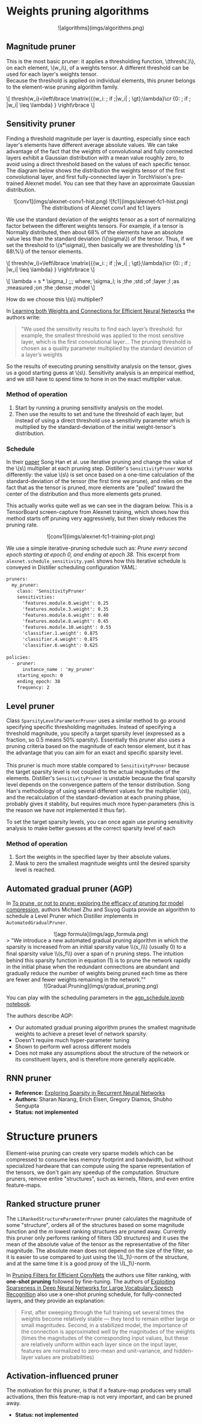 # Weights pruning algorithms

<center>![algorithms](imgs/algorithms.png)</center>

## Magnitude pruner
This is the most basic pruner: it applies a thresholding function, \\(thresh(.)\\), on each element, \\(w_i\\), of a weights tensor.  A different threshold can be used for each layer's weights tensor.<br>
Because the threshold is applied on individual elements, this pruner belongs to the element-wise pruning algorithm family.

\\[ thresh(w_i)=\left\lbrace
\matrix{{{w_i: \; if \;|w_i| \; \gt}\;\lambda}\cr {0: \; if \; |w_i| \leq \lambda} }
\right\rbrace \\]


## Sensitivity pruner
Finding a threshold magnitude per layer is daunting, especially since each layer's elements have different average absolute values.  We can take advantage of the fact that the weights of convolutional and fully connected layers exhibit a Gaussian distribution with a mean value roughly zero, to avoid using a direct threshold based on the values of each specific tensor.
<br>
The diagram below shows the distribution the weights tensor of the first convolutional layer, and first fully-connected layer in TorchVision's pre-trained Alexnet model.  You can see that they have an approximate Gaussian distribution.<br>
<center>![conv1](imgs/alexnet-conv1-hist.png) ![fc1](imgs/alexnet-fc1-hist.png)</center>
<center>The distributions of Alexnet conv1 and fc1 layers</center>

We use the standard deviation of the weights tensor as a sort of normalizing factor between the different weights tensors.  For example, if a tensor is Normally distributed, then about 68% of the elements have an absolute value less than the standard deviation (\\(\sigma\\)) of the tensor.  Thus, if we set the threshold to \\(s*\sigma\\), then basically we are thresholding \\(s * 68\\%\\) of the tensor elements.  

\\[ thresh(w_i)=\left\lbrace
\matrix{{{w_i: \; if \;|w_i| \; \gt}\;\lambda}\cr {0: \; if \; |w_i| \leq \lambda} }
\right\rbrace \\]

\\[
\lambda = s * \sigma_l \;\;\; where\; \sigma_l\; is \;the \;std \;of \;layer \;l \;as \;measured \;on \;the \;dense \;model
\\]


How do we choose this \\(s\\) multiplier?

In [Learning both Weights and Connections for Efficient Neural Networks](https://arxiv.org/abs/1506.02626) the authors write:
> "We used the sensitivity results to find each layer’s threshold: for example, the smallest threshold was applied to the most sensitive layer, which is the first convolutional layer... The pruning threshold is chosen as a quality parameter multiplied by the standard deviation of a layer’s weights

So the results of executing pruning sensitivity analysis on the tensor, gives us a good starting guess at \\(s\\).  Sensitivity analysis is an empirical method, and we still have to spend time to hone in on the exact multiplier value.

### Method of operation
1. Start by running a pruning sensitivity analysis on the model.  
2. Then use the results to set and tune the threshold of each layer, but instead of using a direct threshold use a sensitivity parameter which is multiplied by the standard-deviation of the initial weight-tensor's distribution.

### Schedule

In their [paper](https://arxiv.org/abs/1506.02626) Song Han et al. use iterative pruning and change the value of the \\(s\\) multiplier at each pruning step.  Distiller's ```SensitivityPruner``` works differently: the value \\(s\\) is set once based on a one-time calculation of the standard-deviation of the tensor (the first time we prune), and relies on the fact that as the tensor is pruned, more elements are "pulled" toward the center of the distribution and thus more elements gets pruned.

This actually works quite well as we can see in the diagram below.  This is a TensorBoard screen-capture from Alexnet training, which shows how this method starts off pruning very aggressively, but then slowly reduces the pruning rate.
<center>![conv1](imgs/alexnet-fc1-training-plot.png)</center>

We use a simple iterative-pruning schedule such as: *Prune every second epoch starting at epoch 0, and ending at epoch 38.*  This excerpt from ```alexnet.schedule_sensitivity.yaml``` shows how this iterative schedule is conveyed in Distiller scheduling configuration YAML:
```
pruners:
  my_pruner:
    class: 'SensitivityPruner'
    sensitivities:
      'features.module.0.weight': 0.25
      'features.module.3.weight': 0.35
      'features.module.6.weight': 0.40
      'features.module.8.weight': 0.45
      'features.module.10.weight': 0.55
      'classifier.1.weight': 0.875
      'classifier.4.weight': 0.875
      'classifier.6.weight': 0.625

policies:
  - pruner:
      instance_name : 'my_pruner'
    starting_epoch: 0
    ending_epoch: 38
    frequency: 2
```

## Level pruner

Class ```SparsityLevelParameterPruner``` uses a similar method to go around specifying specific thresholding magnitudes.
Instead of specifying a threshold magnitude, you specify a target sparsity level (expressed as a fraction, so 0.5 means 50% sparsity).  Essentially this pruner also uses a pruning criteria based on the magnitude of each tensor element, but it has the advantage that you can aim for an exact and specific sparsity level.<br>  
This pruner is much more stable compared to ```SensitivityPruner``` because the target sparsity level is not coupled to the actual magnitudes of the elements. Distiller's ```SensitivityPruner``` is unstable because the final sparsity level depends on the convergence pattern of the tensor distribution.  Song Han's methodology of using several different values for the multiplier \\(s\\), and the recalculation of the standard-deviation at each pruning phase, probably gives it stability, but requires much more hyper-parameters (this is the reason we have not implemented it thus far).  

To set the target sparsity levels, you can once again use pruning sensitivity analysis to make better guesses at the correct sparsity level of each

### Method of operation

1. Sort the weights in the specified layer by their absolute values. <br>
2. Mask to zero the smallest magnitude weights until the desired sparsity level is reached.


## Automated gradual pruner (AGP)
In [To prune, or not to prune: exploring the efficacy of pruning for model compression](https://arxiv.org/abs/1710.01878), authors Michael Zhu and Suyog Gupta provide an algorithm to schedule a Level Pruner which Distiller implements in ```AutomatedGradualPruner```.
<center>![agp formula](imgs/agp_formula.png)</center>
> "We introduce a new automated gradual pruning algorithm in which the sparsity is increased from an initial sparsity value \\(s_i\\) (usually 0) to a ﬁnal sparsity value \\(s_f\\) over a span of n pruning steps.
The intuition behind this sparsity function in equation (1)  is to prune the network rapidly in the initial phase when the redundant connections are
abundant and gradually reduce the number of weights being pruned each time as there are fewer and fewer weights remaining in the network.""

<center>![Gradual Pruning](imgs/gradual_pruning.png)</center>

You can play with the scheduling parameters in the [agp_schedule.ipynb notebook](localhost:8888/notebooks/jupyter/agp_schedule.ipynb).

The authors describe AGP:
>
- Our automated gradual pruning algorithm prunes the smallest magnitude weights to achieve a preset level of network sparsity.
-  Doesn't require much hyper-parameter tuning
- Shown to perform well across different models
- Does not make any assumptions about the structure of the network or its constituent layers, and is therefore more generally applicable.

## RNN pruner
- <b>Reference:</b> [Exploring Sparsity in Recurrent Neural Networks](https://arxiv.org/abs/1704.05119)
- <b>Authors:</b> Sharan Narang, Erich Elsen, Gregory Diamos, Shubho Sengupta
- <b>Status: not implemented</b><br>

# Structure pruners
Element-wise pruning can create very sparse models which can be compressed to consume less memory footprint and bandwidth, but without specialized hardware that can compute using the sparse representation of the tensors, we don't gain any speedup of the computation.  Structure pruners, remove entire "structures", such as kernels, filters, and even entire feature-maps.

## Ranked structure pruner
The ```L1RankedStructureParameterPruner``` pruner calculates the magnitude of some "structure", orders all of the structures based on some magnitude function and the *m* lowest ranking structures are pruned away.  Currently this pruner only performs ranking of filters (3D structures) and it uses the mean of the absolute value of the tensor as the representative of the filter magnitude.  The absolute mean does not depend on the size of the filter, so it is easier to use compared to just using the \\(L_1\\)-norm of the structure, and at the same time it is a good proxy of the \\(L_1\\)-norm.

In [Pruning Filters for Efficient ConvNets](https://arxiv.org/abs/1608.08710) the authors use filter ranking, with **one-shot pruning** followed by fine-tuning.  The authors of [Exploiting Sparseness in Deep Neural Networks for Large Vocabulary Speech Recognition](https://ieeexplore.ieee.org/stamp/stamp.jsp?arnumber=6288897) also use a one-shot pruning schedule, for fully-connected layers, and they provide an explanation:
> First, after sweeping through the full training set several times the weights become relatively stable — they tend to remain either large or small magnitudes. Second, in a stabilized model, the importance of the connection is approximated well by the magnitudes of the weights (times the magnitudes of the corresponding input values, but these are relatively uniform within each layer since on the input layer, features are normalized to zero-mean and unit-variance, and hidden-layer values are probabilities)


## Activation-influenced pruner
The motivation for this pruner, is that if a feature-map produces very small activations, then this feature-map is not very important, and can be pruned away.
- <b>Status: not implemented</b><br>
